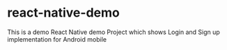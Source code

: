 # react-native-demo
This is a demo React Native demo Project which shows Login and Sign up implementation for Android mobile
